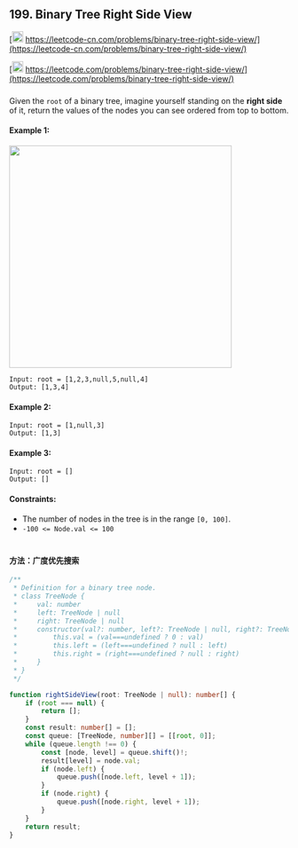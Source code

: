 ## 199. Binary Tree Right Side View

[<img src="https://static.leetcode-cn.com/cn-mono-assets/production/assets/logo-dark-cn.c42314a8.svg" height="20" /> https://leetcode-cn.com/problems/binary-tree-right-side-view/](https://leetcode-cn.com/problems/binary-tree-right-side-view/)

[<img src="https://assets.leetcode.com/static_assets/public/webpack_bundles/images/logo-dark.e99485d9b.svg" height="20"/> https://leetcode.com/problems/binary-tree-right-side-view/](https://leetcode.com/problems/binary-tree-right-side-view/)

###

Given the `root` of a binary tree, imagine yourself standing on the **right side** of it, return the values of the nodes you can see ordered from top to bottom.

#### Example 1:

<img src="https://assets.leetcode.com/uploads/2021/02/14/tree.jpg" width="401" />

```
Input: root = [1,2,3,null,5,null,4]
Output: [1,3,4]
```

#### Example 2:

```
Input: root = [1,null,3]
Output: [1,3]
```

#### Example 3:

```
Input: root = []
Output: []
```

#### Constraints:

-   The number of nodes in the tree is in the range `[0, 100]`.
-   `-100 <= Node.val <= 100`

#

#### 方法：广度优先搜索

```ts
/**
 * Definition for a binary tree node.
 * class TreeNode {
 *     val: number
 *     left: TreeNode | null
 *     right: TreeNode | null
 *     constructor(val?: number, left?: TreeNode | null, right?: TreeNode | null) {
 *         this.val = (val===undefined ? 0 : val)
 *         this.left = (left===undefined ? null : left)
 *         this.right = (right===undefined ? null : right)
 *     }
 * }
 */

function rightSideView(root: TreeNode | null): number[] {
    if (root === null) {
        return [];
    }
    const result: number[] = [];
    const queue: [TreeNode, number][] = [[root, 0]];
    while (queue.length !== 0) {
        const [node, level] = queue.shift()!;
        result[level] = node.val;
        if (node.left) {
            queue.push([node.left, level + 1]);
        }
        if (node.right) {
            queue.push([node.right, level + 1]);
        }
    }
    return result;
}
```
